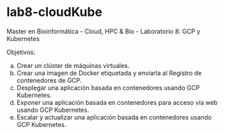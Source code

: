 # lab8-cloudKube
Master en Bioinformática - Cloud, HPC &amp; Bio - Laboratorio 8: GCP y Kubernetes

Objetivos:

<ol type="a">
  <li>Crear un clúster de máquinas virtuales.</li>
  <li>Crear una imagen de Docker etiquetada y enviarla al Registro de contenedores de GCP.</li>
  <li>Desplegar una aplicación basada en contenedores usando GCP Kubernetes.</li>
  <li>Exponer una aplicación basada en contenedores para acceso vía web usando GCP Kubernetes.</li>
  <li>Escalar y actualizar una aplicación basada en contenedores usando GCP Kubernetes.</li>
</ol>
